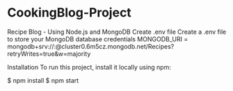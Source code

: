 # CookingBlog-Project
Recipe Blog - Using Node.js and MongoDB 
Create .env file
Create a .env file to store your MongoDB database credentials
MONGODB_URI = mongodb+srv://<username>:<password>@cluster0.6m5cz.mongodb.net/Recipes?retryWrites=true&w=majority

Installation
To run this project, install it locally using npm:

$ npm install
$ npm start
